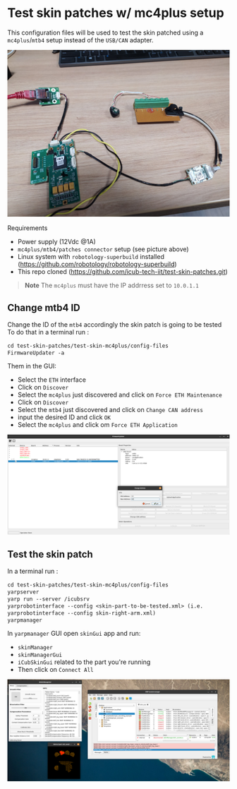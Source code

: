 # Test skin patches w/ mc4plus setup
This configuration files will be used to test the skin patched using a `mc4plus`/`mtb4` setup instead of the `USB/CAN` adapter.

![setup](img/setup.jpg)

Requirements

- Power supply (12Vdc @1A)
- `mc4plus/mtb4/patches connector` setup (see picture above)
- Linux system with `robotology-superbuild` installed (https://github.com/robotology/robotology-superbuild)
- This repo cloned (https://github.com/icub-tech-iit/test-skin-patches.git)


> **Note**
> The `mc4plus` must have the IP addrress set to `10.0.1.1`


## Change mtb4 ID
Change the ID of the `mtb4` accordingly the skin patch is going to be tested
To do that in a terminal run :

```console
cd test-skin-patches/test-skin-mc4plus/config-files
FirmwareUpdater -a
```

Them in the GUI:

- Select the `ETH` interface
- Click on `Discover`
- Select the `mc4plus` just discovered and click on `Force ETH Maintenance`
- Click on `Discover`
- Select the `mtb4` just discovered and click on `Change CAN address`
- input the desired ID and click `OK`
- Select the `mc4plus` and click om `Force ETH Application`

![fwupd](img/fu.png)

## Test the skin patch
In a terminal run :

```console
cd test-skin-patches/test-skin-mc4plus/config-files
yarpserver
yarp run --server /icubsrv
yarprobotinterface --config <skin-part-to-be-tested.xml> (i.e. yarprobotinterface --config skin-right-arm.xml)
yarpmanager
```

In `yarpmanager` GUI open `skinGui` app and run:

- `skinManager`
- `skinManagerGui`
- `iCubSkinGui` related to the part you're running
- Then click on `Connect All`

![test](img/test.png)
